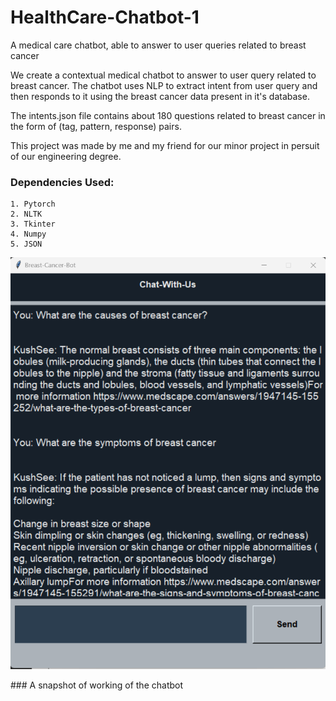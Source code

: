 # HealthCare-Chatbot-1
A medical care chatbot, able to answer to user queries related to breast cancer

We create a contextual medical chatbot to answer to user query related to breast cancer. The chatbot uses NLP to extract intent from user query and then responds to it using the breast cancer data present in it's database.

The intents.json file contains about 180 questions related to breast cancer in the form of (tag, pattern, response) pairs.

This project was made by me and my friend for our minor project in persuit of our engineering degree.

### **Dependencies Used:**
```
1. Pytorch
2. NLTK
3. Tkinter
4. Numpy
5. JSON
```

<p><img src='screenshot.png'></p>
### A snapshot of working of the chatbot
